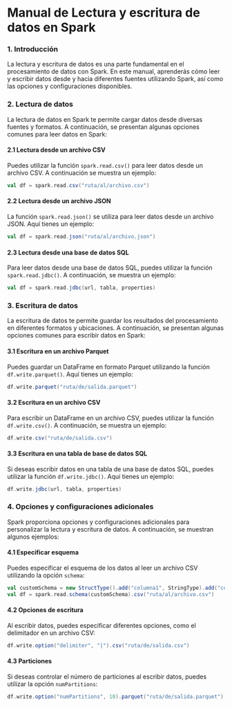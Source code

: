 # Manual de Lectura y escritura de datos en Spark

### 1. Introducción
La lectura y escritura de datos es una parte fundamental en el procesamiento de datos con Spark. En este manual, aprenderás cómo leer y escribir datos desde y hacia diferentes fuentes utilizando Spark, así como las opciones y configuraciones disponibles.

### 2. Lectura de datos
La lectura de datos en Spark te permite cargar datos desde diversas fuentes y formatos. A continuación, se presentan algunas opciones comunes para leer datos en Spark:

#### 2.1 Lectura desde un archivo CSV
Puedes utilizar la función `spark.read.csv()` para leer datos desde un archivo CSV. A continuación se muestra un ejemplo:

```scala
val df = spark.read.csv("ruta/al/archivo.csv")
```

#### 2.2 Lectura desde un archivo JSON
La función `spark.read.json()` se utiliza para leer datos desde un archivo JSON. Aquí tienes un ejemplo:

```scala
val df = spark.read.json("ruta/al/archivo.json")
```

#### 2.3 Lectura desde una base de datos SQL
Para leer datos desde una base de datos SQL, puedes utilizar la función `spark.read.jdbc()`. A continuación, se muestra un ejemplo:

```scala
val df = spark.read.jdbc(url, tabla, properties)
```

### 3. Escritura de datos
La escritura de datos te permite guardar los resultados del procesamiento en diferentes formatos y ubicaciones. A continuación, se presentan algunas opciones comunes para escribir datos en Spark:

#### 3.1 Escritura en un archivo Parquet
Puedes guardar un DataFrame en formato Parquet utilizando la función `df.write.parquet()`. Aquí tienes un ejemplo:

```scala
df.write.parquet("ruta/de/salida.parquet")
```

#### 3.2 Escritura en un archivo CSV
Para escribir un DataFrame en un archivo CSV, puedes utilizar la función `df.write.csv()`. A continuación, se muestra un ejemplo:

```scala
df.write.csv("ruta/de/salida.csv")
```

#### 3.3 Escritura en una tabla de base de datos SQL
Si deseas escribir datos en una tabla de una base de datos SQL, puedes utilizar la función `df.write.jdbc()`. Aquí tienes un ejemplo:

```scala
df.write.jdbc(url, tabla, properties)
```

### 4. Opciones y configuraciones adicionales
Spark proporciona opciones y configuraciones adicionales para personalizar la lectura y escritura de datos. A continuación, se muestran algunos ejemplos:

#### 4.1 Especificar esquema
Puedes especificar el esquema de los datos al leer un archivo CSV utilizando la opción `schema`:

```scala
val customSchema = new StructType().add("columna1", StringType).add("columna2", IntegerType)
val df = spark.read.schema(customSchema).csv("ruta/al/archivo.csv")
```

#### 4.2 Opciones de escritura
Al escribir datos, puedes especificar diferentes opciones, como el delimitador en un archivo CSV:

```scala
df.write.option("delimiter", "|").csv("ruta/de/salida.csv")
```

#### 4.3 Particiones
Si deseas controlar el número de particiones al escribir datos, puedes utilizar la opción `numPartitions`:

```scala
df.write.option("numPartitions", 10).parquet("ruta/de/salida.parquet")
```
